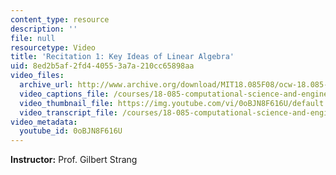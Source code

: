 ```yaml
---
content_type: resource
description: ''
file: null
resourcetype: Video
title: 'Recitation 1: Key Ideas of Linear Algebra'
uid: 8ed2b5af-2fd4-4055-3a7a-210cc65898aa
video_files:
  archive_url: http://www.archive.org/download/MIT18.085F08/ocw-18.085-f08-rec01_300k.mp4
  video_captions_file: /courses/18-085-computational-science-and-engineering-i-fall-2008/de1fe9ec54f65704aa2150ee4ac79add_0oBJN8F616U.vtt
  video_thumbnail_file: https://img.youtube.com/vi/0oBJN8F616U/default.jpg
  video_transcript_file: /courses/18-085-computational-science-and-engineering-i-fall-2008/12d7d4b7945fa7cf252ba995146d27d7_0oBJN8F616U.pdf
video_metadata:
  youtube_id: 0oBJN8F616U
---
```


**Instructor:** Prof. Gilbert Strang